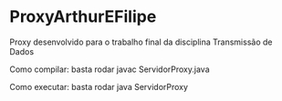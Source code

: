 # ProxyArthurEFilipe
Proxy desenvolvido para o trabalho final da disciplina Transmissão de Dados

Como compilar:
basta rodar javac ServidorProxy.java

Como executar:
basta rodar java ServidorProxy
